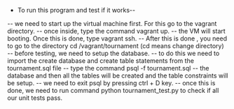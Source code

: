 - To run this program and test if it works--

 -- we need to start up the virtual machine first. For this go to the vagrant directory.
 -- once inside, type the command vagrant up.
 -- the VM will start booting. Once this is done, type vagrant ssh.
 -- After this is done , you need to go to  the directory cd /vagrant/tournament (cd means change directory)
 -- before testing, we need to setup the database.
 -- to do this we need to import the create database and create table statements from the tournament.sql file
 -- type the command psql -f tournament.sql
 -- the database and then all the tables will be created and the table constraints will be setup.
 -- we need to exit psql by pressing ctrl + D key.
 -- once this is done, we need to run command python tournament_test.py to check if all our unit tests pass.